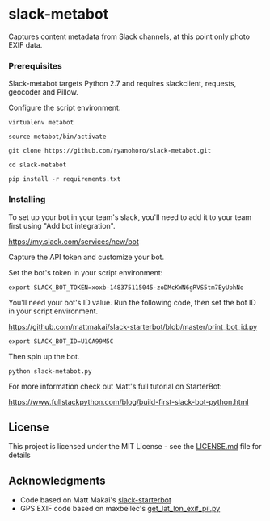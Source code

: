 # slack-metabot

Captures content metadata from Slack channels, at this point only photo EXIF data.


### Prerequisites

Slack-metabot targets Python 2.7 and requires slackclient, requests, geocoder and Pillow.

Configure the script environment.

```
virtualenv metabot

source metabot/bin/activate

git clone https://github.com/ryanohoro/slack-metabot.git

cd slack-metabot

pip install -r requirements.txt
```

### Installing

To set up your bot in your team's slack, you'll need to add it to your team first using "Add bot integration".

https://my.slack.com/services/new/bot

Capture the API token and customize your bot.

Set the bot's token in your script environment:

```
export SLACK_BOT_TOKEN=xoxb-148375115045-zoDMcKWN6gRVS5tm7EyUphNo
```

You'll need your bot's ID value. Run the following code, then set the bot ID in your script environment.

https://github.com/mattmakai/slack-starterbot/blob/master/print_bot_id.py

```
export SLACK_BOT_ID=U1CA99M5C
```

Then spin up the bot.

```
python slack-metabot.py

```


For more information check out Matt's full tutorial on StarterBot:

https://www.fullstackpython.com/blog/build-first-slack-bot-python.html


## License

This project is licensed under the MIT License - see the [LICENSE.md](LICENSE.md) file for details

## Acknowledgments

* Code based on Matt Makai's [slack-starterbot](https://github.com/mattmakai/slack-starterbot)
* GPS EXIF code based on maxbellec's [get_lat_lon_exif_pil.py](https://gist.github.com/maxbellec/dbb60d136565e3c4b805931f5aad2c6d)